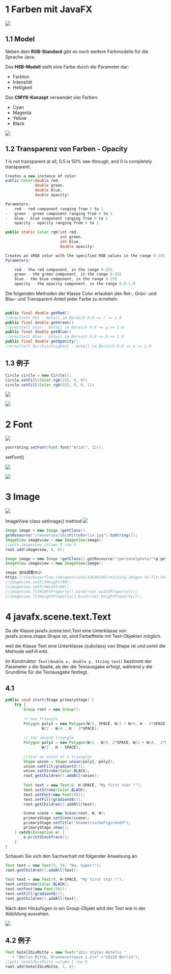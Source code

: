 
# 1 Farben mit JavaFX

![](image/Pasted%20image%2020230506001139.png)

## 1.1 Model

Neben dem **RGB-Standard** gibt es noch weitere Farbmodelle für die Sprache Java.

Das **HSB-Modell** stellt eine Farbe durch die Parameter dar:

-   Farbton
-   Intensität
-   Helligkeit

Das **CMYK-Konzept** verwendet vier Farben:

-   Cyan
-   Magenta
-   Yellow
-   Black

![](image/Pasted%20image%2020230522190626.png)


## 1.2 Transparenz von Farben - Opacity
 1 is not transparent at all, 0.5 is 50% see-through, and 0 is completely transparent.
 
```java
Creates a new instance of color. 
public Color(double red,
             double green,
             double blue,
             double opacity)

Parameters:
-   red - red component ranging from 0 to 1
-   green - green component ranging from 0 to 1
-   blue - blue component ranging from 0 to 1
-   opacity - opacity ranging from 0 to 1

```

```java
public static Color rgb(int red,
                        int green,
                        int blue,
                        double opacity)

Creates an sRGB color with the specified RGB values in the range 0-255, and a given opacity.
Parameters:

    red - the red component, in the range 0-255
    green - the green component, in the range 0-255
    blue - the blue component, in the range 0-255
    opacity - the opacity component, in the range 0.0-1.0
```


Die folgenden Methoden der Klasse Color erlauben den Rot-, Grün- und Blau- und Transparent-Anteil jeder Farbe zu ermitteln. 
```java
 
public final double getRed()
//ermittelt Rot - Anteil im Bereich 0.0 <= r <= 1.0
public final double getGreen()
//ermittelt Grün - Anteil im Bereich 0.0 <= g <= 1.0
public final double getBlue()
//ermittelt Blau - Anteil im Bereich 0.0 <= b <= 1.0
public final double getOpacity()
//ermittelt Durchsichtigkeit - Anteil im Bereich 0.0 <= o <= 1.0

```


## 1.3 例子

```java
Circle circle = new Circle();
circle.setFill(Color.rgb(255, 0, 0))
circle.setFill(Color.rgb(255, 0, 0, 1))
```

![](image/Pasted%20image%2020230506001322.png)

![](image/Pasted%20image%2020230506001450.png)


# 2 Font

![](image/Pasted%20image%2020230506001527.png)

```java
yourrating.setFont(Font.font("Arial", 12));
```

setFont()

![](image/Pasted%20image%2020230506002000.png)

![](image/Pasted%20image%2020230506002058.png)


# 3 Image

![](image/Pasted%20image%2020230506002141.png)

ImageView class
setImage() method 
![](image/Pasted%20image%2020230506002342.png)

```java
Image image = new Image (getClass().
getResource("/resources/ibisMitteBerlin.jpg").toString());
ImageView imageview = new ImageView(image);
//puts imageview column 0 row 0
root.add(imageview, 0, 0);
```



```java
Image image = new Image (getClass().getResource("/personalphoto/"+p.getPhoto()).toString(), 200, 200, true, true);
ImageView imageview = new ImageView(image);

image 自动调整大小  
https://stackoverflow.com/questions/12630296/resizing-images-to-fit-the-parent-node
//imageview.setFitHeight(60);
//imageview.setFitWidth(60);
//imageview.fitWidthProperty().bind(root.widthProperty());
//imageview.fitHeightProperty().bind(root.heightProperty());
```



# 4 javafx.scene.text.Text 

Da die Klasse javafx.scene.text.Text eine Unterklasse von javafx.scene.shape.Shape ist, sind Farbeffekte mit Text-Objekten möglich.


weil die Klasse Text eine Unterklasse (subclass) von Shape ist und somit die Methode setFill erbt.

Im Konstruktor` Text(double x, double y, String text)` bestimmt der Parameter x die Spalte, ab der die Textausgabe erfolgt, während y die Grundlinie für die Textausgabe festlegt.


## 4.1 

```java
public void start(Stage primaryStage) {
	try {
		Group root = new Group();
		
		// one triangle
		Polygon poly1 = new Polygon(W/2, SPACE, W/2 + W/4, H - 2*SPACE,
				W/2 - W/4 , H - 2*SPACE);
		
		// the second triangle
		Polygon poly2 = new Polygon(W/2 - W/4, 2*SPACE, W/2 + W/4,  2*SPACE,
				W/2 , H - SPACE);
		
		//star as union of 2 triangles
		Shape union = Shape.union(poly1, poly2);
		union.setFill(gradient2());
		union.setStroke(Color.BLACK);
		root.getChildren().addAll(union);
		
		Text text = new Text(0, H-SPACE, "My first star !");
		text.setStroke(Color.BLACK);
		text.setFont(new Font(50));
		text.setFill(gradient6());
		root.getChildren().addAll(text);

		Scene scene = new Scene(root, W, H);
		primaryStage.setScene(scene);
		primaryStage.setTitle("GeometrischeFiguren03");
		primaryStage.show();
	} catch(Exception e) {
		e.printStackTrace();
	}
}
```


Schauen Sie sich den Sachverhalt mit folgender Anweisung an.
```java
Text text = new Text(5, 50, "Na, Super!");
root.getChildren().addAll(text);

Text text = new Text(0, H-SPACE, "My first star !");
text.setStroke(Color.BLACK);
text.setFont(new Font(50));
text.setFill(gradient6());
root.getChildren().addAll(text);

```

Nach dem Hinzufügen in ein Group-Objekt wird der Text wie in der Abbildung aussehen.

![](image/Pasted%20image%2020230522192151.png)


## 4.2 例子
```java
Text hotelIbisMitte = new Text("ibis Styles Hotel\n "
   + "Berlin Mitte, Brunnenstrasse 1-2\n" +"10119 Berlin");
//puts hotelIbisMitte column 1 row 0
root.add(hotelIbisMitte, 1, 0);

```

